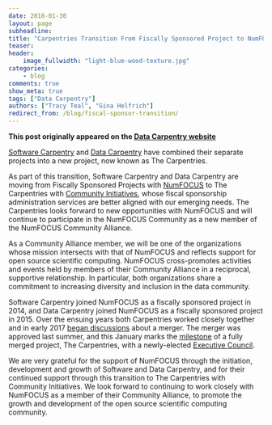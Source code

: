 ```yaml
---
date: 2018-01-30
layout: page
subheadline:
title: "Carpentries Transition From Fiscally Sponsored Project to NumFOCUS Community Alliance Member"
teaser:
header:
    image_fullwidth: "light-blue-wood-texture.jpg"
categories:
    - blog
comments: true
show_meta: true
tags: ["Data Carpentry"]
authors: ["Tracy Teal", "Gina Helfrich"]
redirect_from: /blog/fiscal-sponsor-transition/
--- 
```


**This post originally appeared on the [Data Carpentry website](https://datacarpentry.org)**

[Software Carpentry](https://software-carpentry.org/) and [Data Carpentry](http://www.datacarpentry.org/) have combined
their separate projects into a new project, now known as The Carpentries.

As part of this transition, Software Carpentry and Data Carpentry are moving from Fiscally Sponsored Projects
with [NumFOCUS](https://www.numfocus.org/) to The Carpentries with [Community Initiatives](http://communityin.org/),
whose fiscal sponsorship administration services
are better aligned with our emerging needs. The Carpentries looks forward to new opportunities with NumFOCUS and
will continue to participate in the NumFOCUS Community as a new member of the NumFOCUS Community Alliance.

As a Community Alliance member, we will be one of the organizations whose mission intersects with that of NumFOCUS
and reflects support for open source scientific computing. NumFOCUS cross-promotes activities and events held by
members of their Community Alliance in a reciprocal, supportive relationship. In particular, both organizations
share a commitment to increasing diversity and inclusion in the data community.

Software Carpentry joined NumFOCUS as a fiscally sponsored project in 2014, and Data Carpentry joined NumFOCUS as a
fiscally sponsored project in 2015. Over the ensuing years both Carpentries worked closely together and in early 2017
[began discussions](https://software-carpentry.org/blog/2017/02/merger-discussion.html) about a merger. The merger was
approved last summer, and this January marks the [milestone](https://software-carpentry.org/blog/2017/06/merger.html) of a fully
merged project, The Carpentries, with a newly-elected [Executive Council](https://software-carpentry.org/blog/2017/12/executive-council-2018.html).

We are very grateful for the support of NumFOCUS through the initiation, development and growth of Software and Data Carpentry,
and for their continued support through this transition to The Carpentries with Community Initiatives. We look forward to
continuing to work closely with NumFOCUS as a member of their Community Alliance, to promote the growth and
development of the open source scientific computing community.
